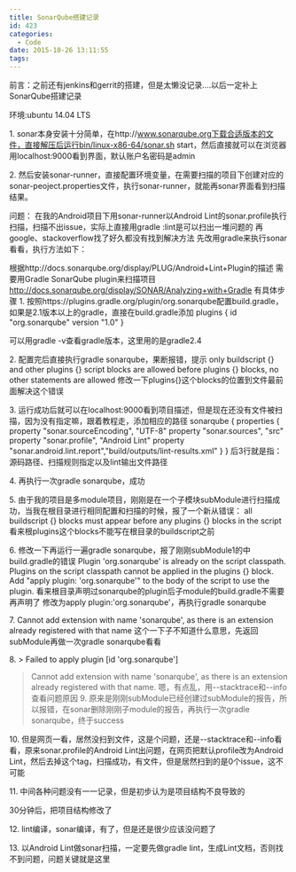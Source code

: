 ```yaml
---
title: SonarQube搭建记录
id: 423
categories:
  - Code
date: 2015-10-26 13:11:55
tags:
---
```


前言：之前还有jenkins和gerrit的搭建，但是太懒没记录....以后一定补上
SonarQube搭建记录

环境:ubuntu 14.04 LTS

1\. sonar本身安装十分简单，在http://www.sonarqube.org下载合适版本的文件，直接解压后运行bin/linux-x86-64/sonar.sh start，然后直接就可以在浏览器用localhost:9000看到界面，默认账户名密码是admin

2\. 然后安装sonar-runner，直接配置环境变量，在需要扫描的项目下创建对应的sonar-peoject.properties文件，执行sonar-runner，就能再sonar界面看到扫描结果。

问题：
在我的Android项目下用sonar-runner以Android Lint的sonar.profile执行扫描，扫描不出issue，实际上直接用gradle :lint是可以扫出一堆问题的
再google、stackoverflow找了好久都没有找到解决方法
先改用gradle来执行sonar看看，执行方法如下：

根据http://docs.sonarqube.org/display/PLUG/Android+Lint+Plugin的描述
需要用Gradle SonarQube plugin来扫描项目
http://docs.sonarqube.org/display/SONAR/Analyzing+with+Gradle
有具体步骤
1\. 按照https://plugins.gradle.org/plugin/org.sonarqube配置build.gradle，如果是2.1版本以上的gradle，直接在build.gradle添加
plugins {
  id "org.sonarqube" version "1.0"
}

可以用gradle -v查看gradle版本，这里用的是gradle2.4

2\. 配置完后直接执行gradle sonarqube，果断报错，提示
only buildscript {} and other plugins {} script blocks are allowed before plugins {} blocks, no other statements are allowed
修改一下plugins{}这个blocks的位置到文件最前面解决这个错误

3\. 运行成功后就可以在localhost:9000看到项目描述，但是现在还没有文件被扫描，因为没有指定嘛，跟着教程走，添加相应的路径
sonarqube {
    properties {
        property "sonar.sourceEncoding", "UTF-8"
        property "sonar.sources", "src"
        property "sonar.profile", "Android Lint"
        property "sonar.android.lint.report","build/outputs/lint-results.xml"
    }
}
后3行就是指：源码路径、扫描规则指定以及lint输出文件路径

4\. 再执行一次gradle sonarqube，成功

5\. 由于我的项目是多module项目，刚刚是在一个子模块subModule进行扫描成功，当我在根目录进行相同配置和扫描的时候，报了一个新从错误：
all buildscript {} blocks must appear before any plugins {} blocks in the script
看来根plugins这个blocks不能写在根目录的buildscript之前

6\. 修改一下再运行一遍gradle sonarqube，报了刚刚subModule1的中build.gradle的错误
Plugin 'org.sonarqube' is already on the script classpath. Plugins on the script classpath cannot be applied in the plugins {} block. Add  "apply plugin: 'org.sonarqube'" to the body of the script to use the plugin.
看来根目录声明过sonarqube的plugin后子module的build.gradle不需要再声明了
修改为apply plugin:'org.sonarqube'，再执行gradle sonarqube

7\. Cannot add extension with name 'sonarqube', as there is an extension already registered with that name
这个一下子不知道什么意思，先返回subModule再做一次gradle sonarqube看看

8\. > Failed to apply plugin [id 'org.sonarqube']
   > Cannot add extension with name 'sonarqube', as there is an extension already registered with that name.
嗯，有点乱，用--stacktrace和--info查看问题原因
9\. 原来是刚刚subModule已经创建过subModule的报告，所以报错，在sonar删除刚刚子module的报告，再执行一次gradle sonarqube，终于success

10\. 但是网页一看，居然没扫到文件，这是个问题，还是--stacktrace和--info看看，原来sonar.profile的Android Lint出问题，在网页把默认profile改为Android Lint，然后去掉这个tag，扫描成功，有文件，但是居然扫到的是0个issue，这不可能

11\. 中间各种问题没有一一记录，但是初步认为是项目结构不良导致的

30分钟后，把项目结构修改了

12\. lint编译，sonar编译，有了，但是还是很少应该没问题了

13\. 以Android Lint做sonar扫描，一定要先做gradle lint，生成Lint文档，否则找不到问题，问题关键就是这里